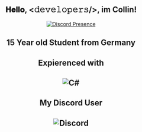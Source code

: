<div align="center">
<h2> 𝐇𝐞𝐥𝐥𝐨, <𝚍𝚎𝚟𝚎𝚕𝚘𝚙𝚎𝚛𝚜/>, im Collin!</h2>

</div>

<div align="center" width="50">

[![Discord Presence](https://lanyard.cnrad.dev/api/749233228996673536)](https://discord.com/users/749233228996673536)

<div align="center" width="50">
  
<h2>15 Year old Student from Germany<h2>
<h2>Expierenced with<h2>
<img alt="C#" src="https://img.shields.io/badge/c%23-%23239120.svg?&style=for-the-badge&logo=c-sharp&logoColor=white"/>
 
<h2>My Discord User<h2>
  <p> <img alt="Discord" src="https://img.shields.io/static/v1?style=for-the-badge&message=こちとにそ%234411&color=5865F2&logo=Discord&logoColor=FFFFFF&label="/> </p>
